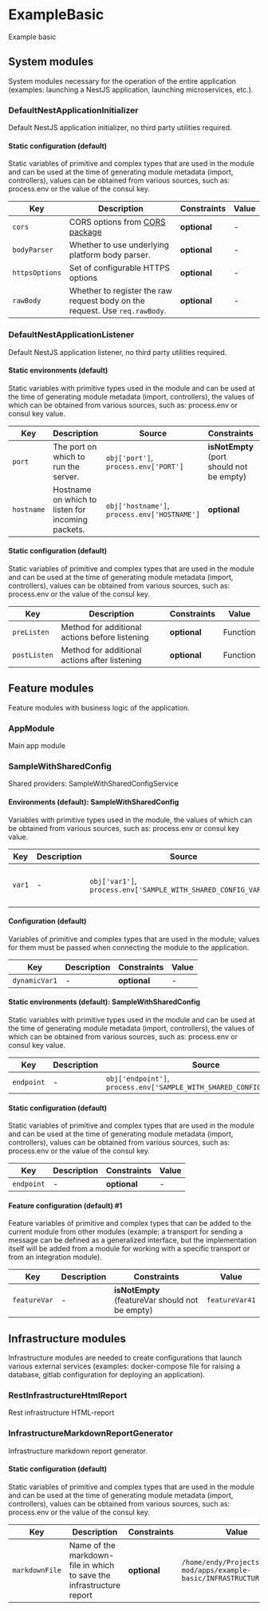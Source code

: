 # ExampleBasic

Example basic
## System modules
System modules necessary for the operation of the entire application (examples: launching a NestJS application, launching microservices, etc.).

### DefaultNestApplicationInitializer
Default NestJS application initializer, no third party utilities required.

#### Static configuration (default)
Static variables of primitive and complex types that are used in the module and can be used at the time of generating module metadata (import, controllers), values can be obtained from various sources, such as: process.env or the value of the consul key.

| Key    | Description | Constraints | Value |
| ------ | ----------- | ----------- | ----- |
|`cors`|CORS options from [CORS package](https://github.com/expressjs/cors#configuration-options)|**optional**|-|
|`bodyParser`|Whether to use underlying platform body parser.|**optional**|-|
|`httpsOptions`|Set of configurable HTTPS options|**optional**|-|
|`rawBody`|Whether to register the raw request body on the request. Use `req.rawBody`.|**optional**|-|

### DefaultNestApplicationListener
Default NestJS application listener, no third party utilities required.

#### Static environments (default)
Static variables with primitive types used in the module and can be used at the time of generating module metadata (import, controllers), the values of which can be obtained from various sources, such as: process.env or consul key value.

| Key    | Description | Source | Constraints | Value |
| ------ | ----------- | ------ | ----------- | ----- |
|`port`|The port on which to run the server.|`obj['port']`, `process.env['PORT']`|**isNotEmpty** (port should not be empty)|```3000```|
|`hostname`|Hostname on which to listen for incoming packets.|`obj['hostname']`, `process.env['HOSTNAME']`|**optional**|-|

#### Static configuration (default)
Static variables of primitive and complex types that are used in the module and can be used at the time of generating module metadata (import, controllers), values can be obtained from various sources, such as: process.env or the value of the consul key.

| Key    | Description | Constraints | Value |
| ------ | ----------- | ----------- | ----- |
|`preListen`|Method for additional actions before listening|**optional**|Function|
|`postListen`|Method for additional actions after listening|**optional**|Function|

## Feature modules
Feature modules with business logic of the application.

### AppModule
Main app module

### SampleWithSharedConfig
Shared providers: SampleWithSharedConfigService

#### Environments (default): SampleWithSharedConfig
Variables with primitive types used in the module, the values of which can be obtained from various sources, such as: process.env or consul key value.

| Key    | Description | Source | Constraints | Value |
| ------ | ----------- | ------ | ----------- | ----- |
|`var1`|-|`obj['var1']`, `process.env['SAMPLE_WITH_SHARED_CONFIG_VAR_1']`|**isNotEmpty** (var1 should not be empty)|```var1value```|

#### Configuration (default)
Variables of primitive and complex types that are used in the module; values for them must be passed when connecting the module to the application.

| Key    | Description | Constraints | Value |
| ------ | ----------- | ----------- | ----- |
|`dynamicVar1`|-|**optional**|-|

#### Static environments (default): SampleWithSharedConfig
Static variables with primitive types used in the module and can be used at the time of generating module metadata (import, controllers), the values of which can be obtained from various sources, such as: process.env or consul key value.

| Key    | Description | Source | Constraints | Value |
| ------ | ----------- | ------ | ----------- | ----- |
|`endpoint`|-|`obj['endpoint']`, `process.env['SAMPLE_WITH_SHARED_CONFIG_ENDPOINT']`|**optional**|-|

#### Static configuration (default)
Static variables of primitive and complex types that are used in the module and can be used at the time of generating module metadata (import, controllers), values can be obtained from various sources, such as: process.env or the value of the consul key.

| Key    | Description | Constraints | Value |
| ------ | ----------- | ----------- | ----- |
|`endpoint`|-|**optional**|-|

#### Feature configuration (default) #1
Feature variables of primitive and complex types that can be added to the current module from other modules (example: a transport for sending a message can be defined as a generalized interface, but the implementation itself will be added from a module for working with a specific transport or from an integration module).

| Key    | Description | Constraints | Value |
| ------ | ----------- | ----------- | ----- |
|`featureVar`|-|**isNotEmpty** (featureVar should not be empty)|```featureVar41```|

## Infrastructure modules
Infrastructure modules are needed to create configurations that launch various external services (examples: docker-compose file for raising a database, gitlab configuration for deploying an application).

### RestInfrastructureHtmlReport
Rest infrastructure HTML-report

### InfrastructureMarkdownReportGenerator
Infrastructure markdown report generator.

#### Static configuration (default)
Static variables of primitive and complex types that are used in the module and can be used at the time of generating module metadata (import, controllers), values can be obtained from various sources, such as: process.env or the value of the consul key.

| Key    | Description | Constraints | Value |
| ------ | ----------- | ----------- | ----- |
|`markdownFile`|Name of the markdown-file in which to save the infrastructure report|**optional**|```/home/endy/Projects/nestjs-mod/apps/example-basic/INFRASTRUCTURE.MD```|
